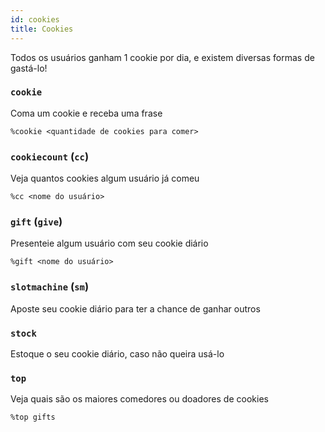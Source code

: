 ```yaml
---
id: cookies
title: Cookies
---
```


Todos os usuários ganham 1 cookie por dia, e existem diversas formas de gastá-lo!

### `cookie`
Coma um cookie e receba uma frase
```
%cookie <quantidade de cookies para comer>
```

### `cookiecount` (`cc`)
Veja quantos cookies algum usuário já comeu
```
%cc <nome do usuário>
```

### `gift` (`give`)
Presenteie algum usuário com seu cookie diário
```
%gift <nome do usuário>
```

### `slotmachine` (`sm`)
Aposte seu cookie diário para ter a chance de ganhar outros

### `stock`
Estoque o seu cookie diário, caso não queira usá-lo

### `top`
Veja quais são os maiores comedores ou doadores de cookies
```
%top gifts
```
